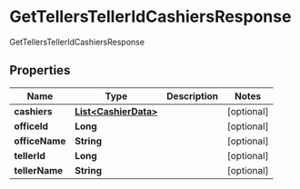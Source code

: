 

# GetTellersTellerIdCashiersResponse

GetTellersTellerIdCashiersResponse

## Properties

| Name | Type | Description | Notes |
|------------ | ------------- | ------------- | -------------|
|**cashiers** | [**List&lt;CashierData&gt;**](CashierData.md) |  |  [optional] |
|**officeId** | **Long** |  |  [optional] |
|**officeName** | **String** |  |  [optional] |
|**tellerId** | **Long** |  |  [optional] |
|**tellerName** | **String** |  |  [optional] |



